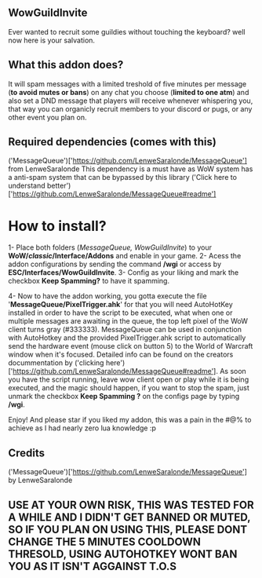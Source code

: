 ## WowGuildInvite
Ever wanted to recruit some guildies without touching the keyboard? well now here is your salvation.

## What this addon does?
It will spam messages with a limited treshold of five minutes per message (**to avoid mutes or bans**) on any chat you choose (**limited to one atm**) and also set a DND message that players will receive whenever whispering you, that way you can organicly recruit members to your discord or pugs, or any other event you plan on.

## Required dependencies (comes with this)
('MessageQueue')['https://github.com/LenweSaralonde/MessageQueue'] from LenweSaralonde
This dependency is a must have as WoW system has a anti-spam system that can be bypassed by this library ('Click here to understand better')['https://github.com/LenweSaralonde/MessageQueue#readme']

# How to install?
1- Place both folders (*MessageQueue, WowGuildInvite*) to your **WoW/_classic_/Interface/Addons** and enable in your game.
2- Acess the addon configurations by sending the command **/wgi** or access by **ESC/Interfaces/WowGuildInvite**.
3- Config as your liking and mark the checkbox **Keep Spamming?** to have it spamming.

4- Now to have the addon working, you gotta execute the file '**MessageQueue/PixelTrigger.ahk**' for that you will need AutoHotKey installed in order to have the script to be
executed, what when one or multiple messages are awaiting in the queue, the top left pixel of the WoW client turns gray (#333333). MessageQueue can be used in conjunction with AutoHotkey and the provided PixelTrigger.ahk script to automatically send the hardware event (mouse click on button 5) to the World of Warcraft window when it's focused. Detailed info can be found on the creators docummentation by ('clicking here')['https://github.com/LenweSaralonde/MessageQueue#readme']. As soon you have the script running, leave wow client open or play while it is being executed, and the magic should happen, if you want to stop the spam, just unmark the checkbox **Keep Spamming ?** on the configs page by typing **/wgi**.

Enjoy! And please star if you liked my addon, this was a pain in the #@% to achieve as I had nearly zero lua knowledge :p

## Credits
('MessageQueue')['https://github.com/LenweSaralonde/MessageQueue'] by LenweSaralonde

## USE AT YOUR OWN RISK, THIS WAS TESTED FOR A WHILE AND I DIDN'T GET BANNED OR MUTED, SO IF YOU PLAN ON USING THIS, PLEASE DONT CHANGE THE 5 MINUTES COOLDOWN THRESOLD, USING AUTOHOTKEY WONT BAN YOU AS IT ISN'T AGGAINST T.O.S
